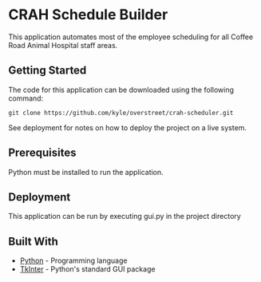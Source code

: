 # CRAH Schedule Builder

This application automates most of the employee scheduling for all Coffee Road Animal Hospital staff areas.

## Getting Started

The code for this application can be downloaded using the following command:

```
git clone https://github.com/kyle/overstreet/crah-scheduler.git
```

See deployment for notes on how to deploy the project on a live system.

## Prerequisites

Python must be installed to run the application.

## Deployment

This application can be run by executing gui.py in the project directory

## Built With

* [Python](https://www.python.org/) - Programming language
* [TkInter](https://wiki.python.org/moin/TkInter) - Python's standard GUI package
